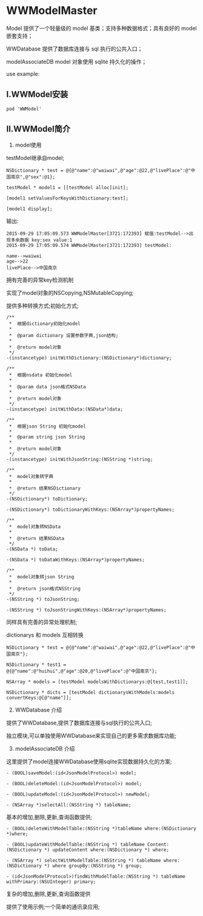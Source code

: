 # WWModelMaster

Model 提供了一个轻量级的 model 基类；支持多种数据格式；具有良好的 model 嵌套支持；

WWDatabase 提供了数据库连接与 sql 执行的公共入口；

modelAssociateDB model 对象使用 sqlite 持久化的操作；

use example:

## Ⅰ.WWModel安装

`pod 'WWModel'`

## Ⅱ.WWModel简介

1. model使用

testModel继承自model;

```obj-c
NSDictionary * test = @{@"name":@"waiwai",@"age":@22,@"livePlace":@"中国南京",@"sex":@1};

testModel * model1 = [[testModel alloc]init];

[model1 setValuesForKeysWithDictionary:test];

[model1 display];
```
输出:

```
2015-09-29 17:05:09.573 WWModelMaster[3721:172393] 赋值:testModel-->出现多余数据 key:sex value:1
2015-09-29 17:05:09.574 WWModelMaster[3721:172393] testModel:

name-->waiwai
age-->22
livePlace-->中国南京
```

拥有完善的异常key检测机制

实现了model对象的NSCopying,NSMutableCopying;

提供多种转换方式;初始化方式;
```obj-c
/**
 *  根据dictionary初始化model
 *
 *  @param dictionary 设置参数字典,json结构;
 *
 *  @return model对象
 */
-(instancetype) initWithDictionary:(NSDictionary*)dictionary;

/**
 *  根据nsdata 初始化model
 *
 *  @param data json格式NSData
 *
 *  @return model对象
 */
-(instancetype) initWithData:(NSData*)data;

/**
 *  根据json String 初始化model
 *
 *  @param string json String
 *
 *  @return model对象
 */
-(instancetype) initWithJsonString:(NSString *)string;

/**
 *  model对象转字典
 *
 *  @return 结果NSDictionary
 */
-(NSDictionary*) toDictionary;

-(NSDictionary*) toDictionaryWithKeys:(NSArray*)propertyNames;

/**
 *  model对象转NSData
 *
 *  @return 结果NSData
 */
-(NSData *) toData;

-(NSData *) toDataWithKeys:(NSArray*)propertyNames;

/**
 *  model对象转json String
 *
 *  @return json格式NSString
 */
-(NSString *) toJsonString;

-(NSString *) toJsonStringWithKeys:(NSArray*)propertyNames;
```
同样具有完善的异常处理机制;

dictionarys 和 models 互相转换

```obj-c
NSDictionary * test = @{@"name":@"waiwai",@"age":@22,@"livePlace":@"中国南京"};

NSDictionary * test1 = @{@"name":@"huihui",@"age":@20,@"livePlace":@"中国南京"};
    
NSArray * models = [testModel modelsWithDictionarys:@[test,test1]];
    
NSDictionary * dicts = [testModel dictionarysWithModels:models convertKeys:@[@"name"]];
```

2. WWDatabase 介绍

提供了WWDatabase,提供了数据库连接与sql执行的公共入口;

独立模块,可以单独使用WWDatabase来实现自己的更多需求数据库功能;

3. modelAssociateDB 介绍

这里提供了model连接WWDatabase使用sqlite实现数据持久化的方案;

```obj-c
- (BOOL)saveModel:(id<JsonModelProtocol>) model;

- (BOOL)deleteModel:(id<JsonModelProtocol>) model;

- (BOOL)updateModel:(id<JsonModelProtocol>) newModel;

- (NSArray *)selectAll:(NSString *) tableName;
```
基本的增加,删除,更新,查询函数提供;

```obj-c
- (BOOL)deleteWithModelTable:(NSString *)tableName where:(NSDictionary *)where;

- (BOOL)updateWithModelTable:(NSString *) tableName Content:(NSDictionary *) updateContent where:(NSDictionary *) where;

- (NSArray *) selectWithModelTable:(NSString *) tableName where:(NSDictionary *) where groupBy:(NSString *) group;

- (id<JsonModelProtocol>)findWithModelTable:(NSString *) tableName  withPrimary:(NSUInteger) primary;
```
复杂的增加,删除,更新,查询函数提供

提供了使用示例;一个简单的通讯录应用;

